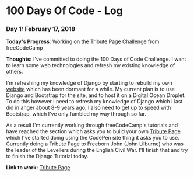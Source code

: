 # 100 Days Of Code - Log

### Day 1: February 17, 2018 
**Today's Progress**: Working on the Tribute Page Challenge from freeCodeCamp

**Thoughts:** I've committed to doing the 100 Days of Code Challenge. I want to learn some web technologies and refresh
my existing knowledge of others.

I'm refreshing my knowledge of Django by starting to rebuild my own [website](http://dave-ames.net) which has been
dormant for a while. My current plan is to use Django and Bootstrap for the site, and to host it on a Digital Ocean
Droplet. To do this however I need to refresh my knowledge of Django which I last did in anger about 8-9 years ago, I
also need to get up to speed with Bootstrap, which I've only fumbled my way through so far.

As a result I'm currently working through freeCodeCamp's tutorials and have reached the section which asks you to build
your own [Tribute Page](https://www.freecodecamp.org/challenges/build-a-tribute-page) which I've started doing using the
CodePen site thing it asks you to use. Currently doing a Tribute Page to Freeborn John (John Lilburne) who was the
leader of the Levellers during the English Civil War. I'll finish that and try to finish the Django Tutorial today. 

**Link to work:** [Tribute Page](https://codepen.io/amos1969/full/xYPqPo/)
